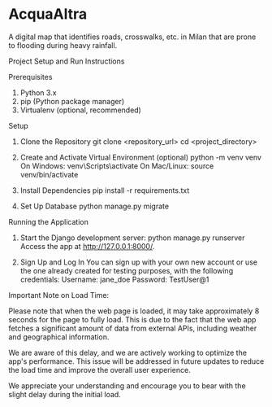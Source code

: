 # AcquaAltra
A digital map that identifies roads, crosswalks, etc. in Milan that are prone to flooding during heavy rainfall. 

Project Setup and Run Instructions

Prerequisites
1. Python 3.x
2. pip (Python package manager)
3. Virtualenv (optional, recommended)

Setup
1. Clone the Repository
    git clone <repository_url>
    cd <project_directory>

2. Create and Activate Virtual Environment (optional)
    python -m venv venv
        On Windows: venv\Scripts\activate
        On Mac/Linux: source venv/bin/activate

3. Install Dependencies
    pip install -r requirements.txt

4. Set Up Database
    python manage.py migrate


Running the Application
1. Start the Django development server:
    python manage.py runserver
    Access the app at http://127.0.0.1:8000/.

2. Sign Up and Log In
    You can sign up with your own new account or use the one already created for testing purposes, with the following credentials:
    Username: jane_doe
    Password: TestUser@1

Important Note on Load Time:

Please note that when the web page is loaded, it may take approximately 8 seconds for the page to fully load. This is due to the fact that the web app fetches a significant amount of data from external APIs, including weather and geographical information.

We are aware of this delay, and we are actively working to optimize the app's performance. This issue will be addressed in future updates to reduce the load time and improve the overall user experience.

We appreciate your understanding and encourage you to bear with the slight delay during the initial load.
